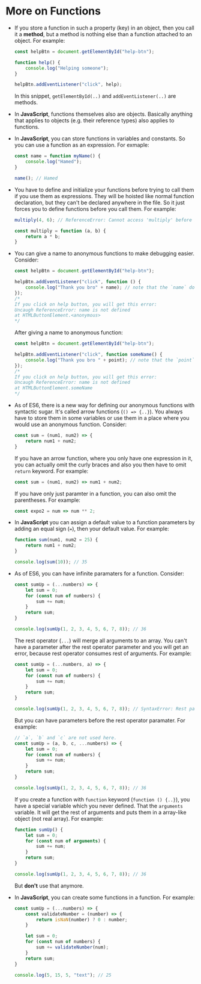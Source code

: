 # More on Functions

- If you store a function in such a property (key) in an object, then you call it a **method**, but a method is nothing else than a function attached to an object. For example:

    ```js
    const helpBtn = document.getElementById("help-btn");

    function help() {
        console.log("Helping someone");
    }

    helpBtn.addEventListener("click", help);
    ```

    In this snippet, `getElementById(..)` and `addEventListener(..)` are methods.
- In **JavaScript**, functions themselves also are objects. Basically anything that applies to objects (e.g. their reference types) also applies to functions.
- In **JavaScript**, you can store functions in variables and constants. So you can use a function as an expression. For exmaple:

    ```js
    const name = function myName() {
        console.log("Hamed");
    }

    name(); // Hamed
    ```

- You have to define and initialize your functions before trying to call them if you use them as expressions. They will be hoisted like normal function declaration, but they can't be declared anywhere in the file. So it just forces you to define functions before you call them. For example:

    ```js
    multiply(4, 6); // ReferenceError: Cannot access 'multiply' before initialization

    const multiply = function (a, b) {
        return a * b;
    }
    ```

- You can give a name to anonymous functions to make debugging easier. Consider:

    ```js
    const helpBtn = document.getElementById("help-btn");

    helpBtn.addEventListener("click", function () {
        console.log("Thank you bro" + name); // note that the `name` doesn't exist for producing an error
    });
    /*
    If you click on help button, you will get this error:
    Uncaugh ReferenceError: name is not defined
    at HTMLButtonElement.<anonymous>
    */
    ```

    After giving a name to anonymous function:

    ```js
    const helpBtn = document.getElementById("help-btn");

    helpBtn.addEventListener("click", function someName() {
        console.log("Thank you bro " + point); // note that the `point` doesn't exist for producing an error
    });
    /*
    If you click on help button, you will get this error:
    Uncaugh ReferenceError: name is not defined
    at HTMLButtonElement.someName
    */
    ```

- As of ES6, there is a new way for defining our anonymous functions with syntactic sugar. It's called arrow functions (`() => {..}`). You always have to store them in some variables or use them in a place where you would use an anonymous function. Consider:

    ```js
    const sum = (num1, num2) => {
        return num1 + num2;
    }
    ```

    If you have an arrow function, where you only have one expression in it, you can actually omit the curly braces and also you then have to omit `return` keyword. For example:

    ```js
    const sum = (num1, num2) => num1 + num2;
    ```

    If you have only just paramter in a function, you can also omit the parentheses. For example:

    ```js
    const expo2 = num => num ** 2;
    ```

- In **JavaScript** you can assign a default value to a function parameters by adding an equal sign (`=`), then your default value. For example:

    ```js
    function sum(num1, num2 = 25) {
        return num1 + num2;
    }

    console.log(sum(10)); // 35
    ```

- As of ES6, you can have infinite paramaters for a function. Consider:

    ```js
    const sumUp = (...numbers) => {
        let sum = 0;
        for (const num of numbers) {
            sum += num;
        }
        return sum;
    }

    console.log(sumUp(1, 2, 3, 4, 5, 6, 7, 8)); // 36
    ```

    The rest operator (`...`) will merge all arguments to an array. You can't have a parameter after the rest operator parameter and you will get an error, because rest operator consumes rest of arguments. For example:

    ```js
    const sumUp = (...numbers, a) => {
        let sum = 0;
        for (const num of numbers) {
            sum += num;
        }
        return sum;
    }

    console.log(sumUp(1, 2, 3, 4, 5, 6, 7, 8)); // SyntaxError: Rest parameter must be last formal parameter
    ```

    But you can have parameters before the rest operator paramater. For example:

    ```js
    // `a`, `b` and `c` are not used here.
    const sumUp = (a, b, c, ...numbers) => {
        let sum = 0;
        for (const num of numbers) {
            sum += num;
        }
        return sum;
    }

    console.log(sumUp(1, 2, 3, 4, 5, 6, 7, 8)); // 36
    ```

    If you create a function with `function` keyword (`function () {..}`), you have a special variable which you never defined. That the `arguments` variable. It will get the rest of arguments and puts them in a array-like object (not real array). For example:

    ```js
    function sumUp() {
        let sum = 0;
        for (const num of arguments) {
            sum += num;
        }
        return sum;
    }

    console.log(sumUp(1, 2, 3, 4, 5, 6, 7, 8)); // 36
    ```

    But **don't** use that anymore.
- In **JavaScript**, you can create some functions in a function. For example:

    ```js
    const sumUp = (...numbers) => {
        const validateNumber = (number) => {
            return isNaN(number) ? 0 : number;
        }

        let sum = 0;
        for (const num of numbers) {
            sum += validateNumber(num);
        }
        return sum;
    }

    console.log(5, 15, 5, "text"); // 25
    ```
